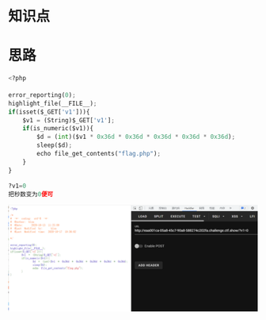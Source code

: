# 知识点

# 思路
```python
<?php

error_reporting(0);
highlight_file(__FILE__);
if(isset($_GET['v1'])){
    $v1 = (String)$_GET['v1'];
    if(is_numeric($v1)){
        $d = (int)($v1 * 0x36d * 0x36d * 0x36d * 0x36d * 0x36d);
        sleep($d);
        echo file_get_contents("flag.php");
    }
}

```
```python
?v1=0
把秒数变为0便可
```
![image.png](./images/20231017_2350013498.png)
